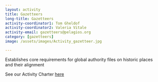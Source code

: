 ```yaml
---
layout: activity
title: Gazetteers
long-title: Gazetteers
activity-coordinator1: Tom Gheldof
activity-coordinator2: Valeria Vitale
activity-email: gazetteers@pelagios.org
category: [gazetteers]
image: /assets/images/Activity_gazetteer.jpg

---
```


Establishes core requirements for global authority files on historic places and their alignment

See our Activity Charter [here](https://docs.google.com/document/d/1NyIrVYX6ThMhykyxgV7H_HJud2gwkpPGtj2PZVDcXi8/edit)